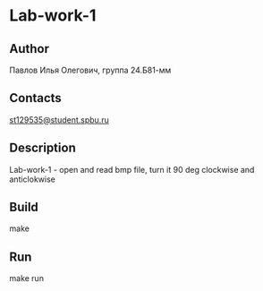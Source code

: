 # Lab-work-1
## Author
Павлов Илья Олегович, группа 24.Б81-мм
## Contacts
st129535@student.spbu.ru
## Description
Lab-work-1 - open and read bmp file, turn it 90 deg clockwise and anticlokwise
## Build
make
## Run
make run
